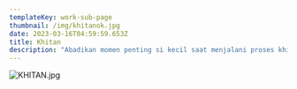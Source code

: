 ```yaml
---
templateKey: work-sub-page
thumbnail: /img/khitanok.jpg
date: 2023-03-16T04:59:59.653Z
title: Khitan
description: "Abadikan momen penting si kecil saat menjalani proses khitan dengan penuh suka cita. Kami siap mendokumentasikan hari bersejarah ini dengan hasil foto dan video yang ceria, rapi, dan penuh makna."
---
```

![KHITAN.jpg](/img/KHITAN.jpg)



